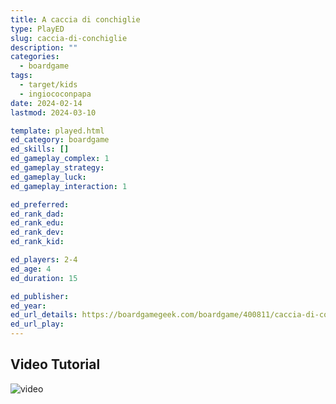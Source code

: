 ```yaml
---
title: A caccia di conchiglie
type: PlayED
slug: caccia-di-conchiglie
description: ""
categories:
  - boardgame
tags:
  - target/kids
  - ingiococonpapa
date: 2024-02-14
lastmod: 2024-03-10

template: played.html
ed_category: boardgame
ed_skills: []
ed_gameplay_complex: 1
ed_gameplay_strategy: 
ed_gameplay_luck: 
ed_gameplay_interaction: 1

ed_preferred: 
ed_rank_dad: 
ed_rank_edu: 
ed_rank_dev: 
ed_rank_kid: 

ed_players: 2-4
ed_age: 4
ed_duration: 15

ed_publisher: 
ed_year: 
ed_url_details: https://boardgamegeek.com/boardgame/400811/caccia-di-conchiglie
ed_url_play: 
---
```


## Video Tutorial

![video](https://www.youtube.com/watch?v=D0ZVWqd4uug)
